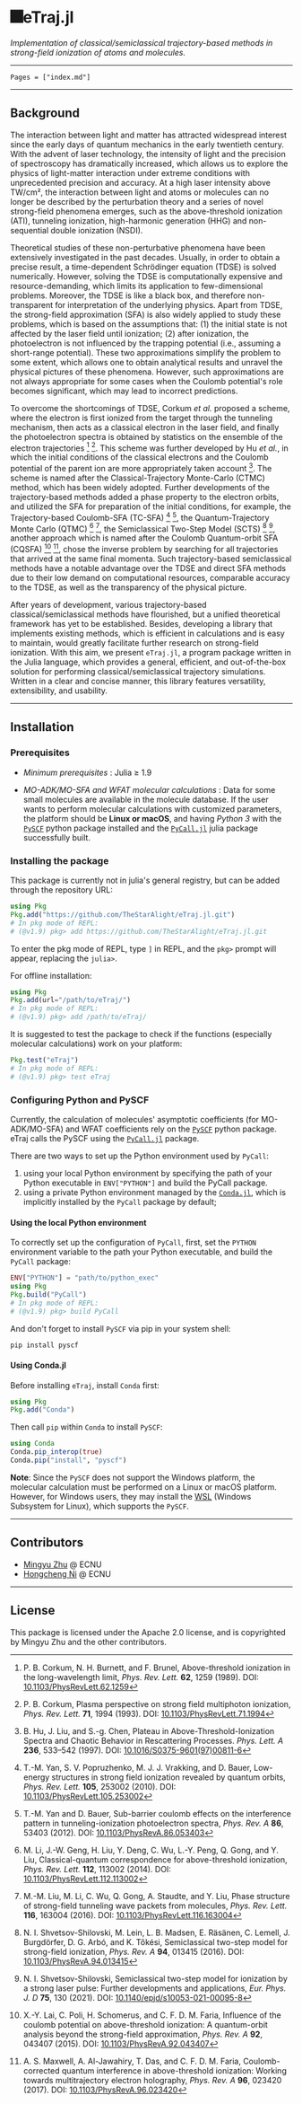 # 🎆eTraj.jl

*Implementation of classical/semiclassical trajectory-based methods in strong-field ionization of atoms and molecules.*

---------------------------

```@contents
Pages = ["index.md"]
```

---------------------------

## Background

The interaction between light and matter has attracted widespread interest since the early days of quantum mechanics in the early twentieth century.
With the advent of laser technology, the intensity of light and the precision of spectroscopy has dramatically increased,
which allows us to explore the physics of light-matter interaction under extreme conditions with unprecedented precision and accuracy.
At a high laser intensity above TW/cm², the interaction between light and atoms or molecules can no longer be described by the perturbation theory and a series of novel strong-field phenomena emerges, such as the above-threshold ionization (ATI), tunneling ionization, high-harmonic generation (HHG) and non-sequential double ionization (NSDI).

Theoretical studies of these non-perturbative phenomena have been extensively investigated in the past decades.
Usually, in order to obtain a precise result, a time-dependent Schrödinger equation (TDSE) is solved numerically.
However, solving the TDSE is computationally expensive and resource-demanding, which limits its application to few-dimensional problems.
Moreover, the TDSE is like a black box, and therefore non-transparent for interpretation of the underlying physics.
Apart from TDSE, the strong-field approximation (SFA) is also widely applied to study these problems,
which is based on the assumptions that: (1) the initial state is not affected by the laser field until ionization;
(2) after ionization, the photoelectron is not influenced by the trapping potential (i.e., assuming a short-range potential).
These two approximations simplify the problem to some extent, which allows one to obtain analytical results and unravel the physical pictures of these phenomena.
However, such approximations are not always appropriate for some cases when the Coulomb potential's role becomes significant,
which may lead to incorrect predictions.

To overcome the shortcomings of TDSE, Corkum *et al.* proposed a scheme, where the electron is first ionized from the target through the tunneling mechanism, then acts as a classical electron in the laser field, and finally the photoelectron spectra is obtained by statistics on the ensemble of the electron trajectories [^Corkum_1989] [^Corkum_1993].
This scheme was further developed by Hu *et al.*, in which the initial conditions of the classical electrons and the Coulomb potential of the parent ion are more appropriately taken account [^Hu_1997].
The scheme is named after the Classical-Trajectory Monte-Carlo (CTMC) method, which has been widely adopted.
Further developments of the trajectory-based methods added a phase property to the electron orbits, and utilized the SFA for preparation of the initial conditions,
for example, the Trajectory-based Coulomb-SFA (TC-SFA) [^Yan_2010] [^Yan_2012], the Quantum-Trajectory Monte Carlo (QTMC) [^Li_2014] [^Liu_2016], the Semiclassical Two-Step Model (SCTS) [^ShvetsovShilovski_2016] [^ShvetsovShilovski_2021],
another approach which is named after the Coulomb Quantum-orbit SFA (CQSFA) [^Lai_2015] [^Maxwell_2017], chose the inverse problem by searching for all trajectories that arrived at the same final momenta.
Such trajectory-based semiclassical methods have a notable advantage over the TDSE and direct SFA methods due to their low demand on computational resources, comparable accuracy to the TDSE, as well as the transparency of the physical picture.

After years of development, various trajectory-based classical/semiclassical methods have flourished, but a unified theoretical framework has yet to be established.
Besides, developing a library that implements existing methods, which is efficient in calculations and is easy to maintain, would greatly facilitate further research on strong-field ionization.
With this aim, we present `eTraj.jl`, a program package written in the Julia language, which provides a general, efficient, and out-of-the-box solution for performing classical/semiclassical trajectory simulations.
Written in a clear and concise manner, this library features versatility, extensibility, and usability.

[^Corkum_1989]: P. B. Corkum, N. H. Burnett, and F. Brunel, Above-threshold ionization in the long-wavelength limit, *Phys. Rev. Lett.* **62**, 1259 (1989). DOI: [10.1103/PhysRevLett.62.1259](https://dx.doi.org/10.1103/PhysRevLett.62.1259)

[^Corkum_1993]: P. B. Corkum, Plasma perspective on strong field multiphoton ionization, *Phys. Rev. Lett.* **71**, 1994 (1993). DOI: [10.1103/PhysRevLett.71.1994](https://doi.org/10.1103/PhysRevLett.71.1994)

[^Hu_1997]: B. Hu, J. Liu, and S.-g. Chen, Plateau in Above-Threshold-Ionization Spectra and Chaotic Behavior in Rescattering Processes. *Phys. Lett. A* **236**, 533–542 (1997). DOI: [10.1016/S0375-9601(97)00811-6](https://dx.doi.org/10.1016/S0375-9601(97)00811-6)

[^Yan_2010]: T.-M. Yan, S. V. Popruzhenko, M. J. J. Vrakking, and D. Bauer, Low-energy structures in strong field ionization revealed by quantum orbits, *Phys. Rev. Lett.* **105**, 253002 (2010). DOI: [10.1103/PhysRevLett.105.253002](https://doi.org/10.1103/PhysRevLett.105.253002)

[^Yan_2012]: T.-M. Yan and D. Bauer, Sub-barrier coulomb effects on the interference pattern in tunneling-ionization photoelectron spectra, *Phys. Rev. A* **86**, 53403 (2012). DOI: [10.1103/PhysRevA.86.053403](https://doi.org/10.1103/PhysRevA.86.053403)

[^Li_2014]: M. Li, J.-W. Geng, H. Liu, Y. Deng, C. Wu, L.-Y. Peng, Q. Gong, and Y. Liu, Classical-quantum correspondence for above-threshold ionization, *Phys. Rev. Lett.* **112**, 113002 (2014). DOI: [10.1103/PhysRevLett.112.113002](https://doi.org/10.1103/PhysRevLett.112.113002)

[^Liu_2016]: M.-M. Liu, M. Li, C. Wu, Q. Gong, A. Staudte, and Y. Liu, Phase structure of strong-field tunneling wave packets from molecules, *Phys. Rev. Lett.* **116**, 163004 (2016). DOI: [10.1103/PhysRevLett.116.163004](https://doi.org/10.1103/PhysRevLett.116.163004)

[^ShvetsovShilovski_2016]: N. I. Shvetsov-Shilovski, M. Lein, L. B. Madsen, E. Räsänen, C. Lemell, J. Burgdörfer, D. G. Arbó, and K. Tőkési, Semiclassical two-step model for strong-field ionization, *Phys. Rev. A* **94**, 013415 (2016). DOI: [10.1103/PhysRevA.94.013415](https://doi.org/10.1103/PhysRevA.94.013415)

[^ShvetsovShilovski_2021]: N. I. Shvetsov-Shilovski, Semiclassical two-step model for ionization by a strong laser pulse: Further developments and applications, *Eur. Phys. J. D* **75**, 130 (2021). DOI: [10.1140/epjd/s10053-021-00095-8](https://doi.org/10.1140/epjd/s10053-021-00095-8)

[^Lai_2015]: X.-Y. Lai, C. Poli, H. Schomerus, and C. F. D. M. Faria, Influence of the coulomb potential on above-threshold ionization: A quantum-orbit analysis beyond the strong-field approximation, *Phys. Rev. A* **92**, 043407 (2015). DOI: [10.1103/PhysRevA.92.043407](https://doi.org/10.1103/PhysRevA.92.043407)

[^Maxwell_2017]: A. S. Maxwell, A. Al-Jawahiry, T. Das, and C. F. D. M. Faria, Coulomb-corrected quantum interference in above-threshold ionization: Working towards multitrajectory electron holography, *Phys. Rev. A* **96**, 023420 (2017). DOI: [10.1103/PhysRevA.96.023420](https://doi.org/10.1103/PhysRevA.96.023420)

---------------------------

## Installation

### Prerequisites

- *Minimum prerequisites* : Julia ≥ 1.9

- *MO-ADK/MO-SFA and WFAT molecular calculations* :
    Data for some small molecules are available in the molecule database.
    If the user wants to perform molecular calculations with customized parameters, the platform should be **Linux or macOS**, and having *Python 3* with the [`PySCF`](https://github.com/pyscf/pyscf) python package installed and the [`PyCall.jl`](https://github.com/JuliaPy/PyCall.jl) julia package successfully built.

### Installing the package

This package is currently not in julia's general registry, but can be added through the repository URL:

```julia
using Pkg
Pkg.add("https://github.com/TheStarAlight/eTraj.jl.git")
# In pkg mode of REPL:
# (@v1.9) pkg> add https://github.com/TheStarAlight/eTraj.jl.git
```

To enter the pkg mode of REPL, type `]` in REPL, and the `pkg>` prompt will appear, replacing the `julia>`.

For offline installation:

```julia
using Pkg
Pkg.add(url="/path/to/eTraj/")
# In pkg mode of REPL:
# (@v1.9) pkg> add /path/to/eTraj/
```

It is suggested to test the package to check if the functions (especially molecular calculations) work on your platform:

```julia
Pkg.test("eTraj")
# In pkg mode of REPL:
# (@v1.9) pkg> test eTraj
```

### Configuring Python and PySCF

Currently, the calculation of molecules' asymptotic coefficients (for MO-ADK/MO-SFA) and WFAT coefficients rely on the [`PySCF`](https://github.com/pyscf/pyscf) python package. eTraj calls the PySCF using the [`PyCall.jl`](https://github.com/JuliaPy/PyCall.jl) package.

There are two ways to set up the Python environment used by `PyCall`:

1. using your local Python environment by specifying the path of your Python executable in `ENV["PYTHON"]` and build the PyCall package.
2. using a private Python environment managed by the [`Conda.jl`](https://github.com/JuliaPy/Conda.jl), which is implicitly installed by the `PyCall` package by default;

#### Using the local Python environment

To correctly set up the configuration of `PyCall`, first, set the `PYTHON` environment variable to the path your Python executable, and build the `PyCall` package:

```julia
ENV["PYTHON"] = "path/to/python_exec"
using Pkg
Pkg.build("PyCall")
# In pkg mode of REPL:
# (@v1.9) pkg> build PyCall
```

And don't forget to install `PySCF` via pip in your system shell:

```bash
pip install pyscf
```

#### Using Conda.jl

Before installing `eTraj`, install `Conda` first:

```julia
using Pkg
Pkg.add("Conda")
```

Then call `pip` within `Conda` to install `PySCF`:

```julia
using Conda
Conda.pip_interop(true)
Conda.pip("install", "pyscf")
```

**Note**:
Since the `PySCF` does not support the Windows platform, the molecular calculation must be performed on a Linux or macOS platform.
However, for Windows users, they may install the [WSL](https://learn.microsoft.com/en-us/windows/wsl/install) (Windows Subsystem for Linux), which supports the `PySCF`.

---------------------------

## Contributors

- [Mingyu Zhu](https://github.com/TheStarAlight) @ ECNU
- [Hongcheng Ni](https://faculty.ecnu.edu.cn/_s29/nhc_en/main.psp) @ ECNU

---------------------------

## License

This package is licensed under the Apache 2.0 license, and is copyrighted by Mingyu Zhu and the other contributors.
